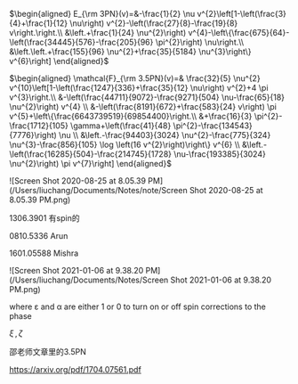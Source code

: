 $\begin{aligned} E_{\rm 3PN}(v)=&-\frac{1}{2} \nu v^{2}\left[1-\left(\frac{3}{4}+\frac{1}{12} \nu\right) v^{2}-\left(\frac{27}{8}-\frac{19}{8} v\right.\right.\\ &\left.+\frac{1}{24} \nu^{2}\right) v^{4}-\left\{\frac{675}{64}-\left(\frac{34445}{576}-\frac{205}{96} \pi^{2}\right) \nu\right.\\ &\left.\left.+\frac{155}{96} \nu^{2}+\frac{35}{5184} \nu^{3}\right\} v^{6}\right] \end{aligned}$



$\begin{aligned} \mathcal{F}_{\rm 3.5PN}(v)=& \frac{32}{5} \nu^{2} v^{10}\left[1-\left(\frac{1247}{336}+\frac{35}{12} \nu\right) v^{2}+4 \pi v^{3}\right.\\ &-\left(\frac{44711}{9072}-\frac{9271}{504} \nu-\frac{65}{18} \nu^{2}\right) v^{4} \\ &-\left(\frac{8191}{672}+\frac{583}{24} v\right) \pi v^{5}+\left\{\frac{6643739519}{69854400}\right.\\ &+\frac{16}{3} \pi^{2}-\frac{1712}{105} \gamma+\left(\frac{41}{48} \pi^{2}-\frac{134543}{7776}\right) \nu \\ &\left.-\frac{94403}{3024} \nu^{2}-\frac{775}{324} \nu^{3}-\frac{856}{105} \log \left(16 v^{2}\right)\right\} v^{6} \\ &\left.-\left(\frac{16285}{504}-\frac{214745}{1728} \nu-\frac{193385}{3024} \nu^{2}\right) \pi v^{7}\right] \end{aligned}$





![Screen Shot 2020-08-25 at 8.05.39 PM](/Users/liuchang/Documents/Notes/note/Screen Shot 2020-08-25 at 8.05.39 PM.png)



1306.3901 有spin的

0810.5336 Arun

1601.05588 Mishra

![Screen Shot 2021-01-06 at 9.38.20 PM](/Users/liuchang/Documents/Notes/Screen Shot 2021-01-06 at 9.38.20 PM.png)

where ε and α are either 1 or 0 to turn on or off spin corrections to the phase



$\xi\,,\zeta$



邵老师文章里的3.5PN

https://arxiv.org/pdf/1704.07561.pdf

